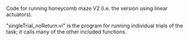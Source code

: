 Code for running honeycomb maze V2 (i.e. the version using linear actuators). 

"singleTrial_noReturn.vi" is the program for running individual trials of the task; it calls many of the other included functions.  
